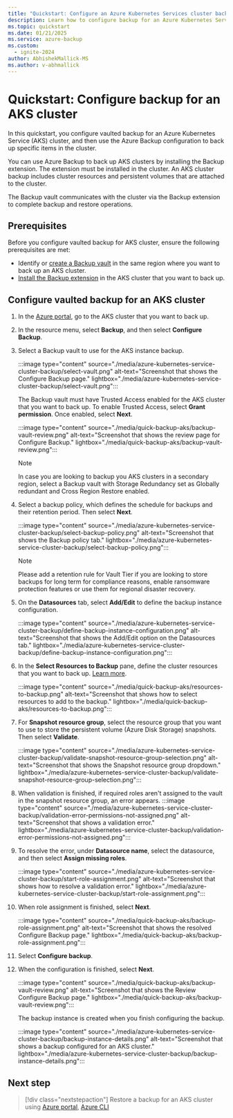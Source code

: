 ```yaml
---
title: "Quickstart: Configure an Azure Kubernetes Services cluster backup"
description: Learn how to configure backup for an Azure Kubernetes Service (AKS) cluster, and then use Azure Backup to back up specific items in the cluster.
ms.topic: quickstart
ms.date: 01/21/2025
ms.service: azure-backup
ms.custom:
  - ignite-2024
author: AbhishekMallick-MS
ms.author: v-abhmallick
---
```


# Quickstart: Configure backup for an AKS cluster

In this quickstart, you configure vaulted backup for an Azure Kubernetes Service (AKS) cluster, and then use the Azure Backup configuration to back up specific items in the cluster.

You can use Azure Backup to back up AKS clusters by installing the Backup extension. The extension must be installed in the cluster. An AKS cluster backup includes cluster resources and persistent volumes that are attached to the cluster.

The Backup vault communicates with the cluster via the Backup extension to complete backup and restore operations.

## Prerequisites

Before you configure vaulted backup for AKS cluster, ensure the following prerequisites are met:

- Identify or [create a Backup vault](create-manage-backup-vault.md) in the same region where you want to back up an AKS cluster.
- [Install the Backup extension](quick-install-backup-extension.md) in the AKS cluster that you want to back up.

## Configure vaulted backup for an AKS cluster

1. In the [Azure portal](https://portal.azure.com), go to the AKS cluster that you want to back up.

1. In the resource menu, select **Backup**, and then select **Configure Backup**.
  
1. Select a Backup vault to use for the AKS instance backup.
  
    :::image type="content" source="./media/azure-kubernetes-service-cluster-backup/select-vault.png" alt-text="Screenshot that shows the Configure Backup page." lightbox="./media/azure-kubernetes-service-cluster-backup/select-vault.png":::

    The Backup vault must have Trusted Access enabled for the AKS cluster that you want to back up. To enable Trusted Access, select **Grant permission**. Once enabled, select **Next**.

    :::image type="content" source="./media/quick-backup-aks/backup-vault-review.png" alt-text="Screenshot that shows the review page for Configure Backup." lightbox="./media/quick-backup-aks/backup-vault-review.png":::

   > [!NOTE]
   > In case you are looking to backup you AKS clusters in a secondary region, select a Backup vault with Storage Redundancy set as Globally redundant and Cross Region Restore enabled.

1. Select a backup policy, which defines the schedule for backups and their retention period. Then select **Next**.

    :::image type="content" source="./media/azure-kubernetes-service-cluster-backup/select-backup-policy.png" alt-text="Screenshot that shows the Backup policy tab." lightbox="./media/azure-kubernetes-service-cluster-backup/select-backup-policy.png":::

   > [!NOTE]
   > Please add a retention rule for Vault Tier if you are looking to store backups for long term for compliance reasons, enable ransomware protection features or use them for regional disaster recovery. 

1. On the **Datasources** tab, select **Add/Edit** to define the backup instance configuration.

    :::image type="content" source="./media/azure-kubernetes-service-cluster-backup/define-backup-instance-configuration.png" alt-text="Screenshot that shows the Add/Edit option on the Datasources tab." lightbox="./media/azure-kubernetes-service-cluster-backup/define-backup-instance-configuration.png":::

1. In the **Select Resources to Backup** pane, define the cluster resources that you want to back up. [Learn more](./azure-kubernetes-service-cluster-backup-concept.md).

    :::image type="content" source="./media/quick-backup-aks/resources-to-backup.png" alt-text="Screenshot that shows how to select resources to add to the backup." lightbox="./media/quick-backup-aks/resources-to-backup.png":::

1. For **Snapshot resource group**, select the resource group that you want to use to store the persistent volume (Azure Disk Storage) snapshots. Then select **Validate**.

    :::image type="content" source="./media/azure-kubernetes-service-cluster-backup/validate-snapshot-resource-group-selection.png" alt-text="Screenshot that shows the Snapshot resource group dropdown." lightbox="./media/azure-kubernetes-service-cluster-backup/validate-snapshot-resource-group-selection.png":::

1. When validation is finished, if required roles aren't assigned to the vault in the snapshot resource group, an error appears.
     :::image type="content" source="./media/azure-kubernetes-service-cluster-backup/validation-error-permissions-not-assigned.png" alt-text="Screenshot that shows a validation error." lightbox="./media/azure-kubernetes-service-cluster-backup/validation-error-permissions-not-assigned.png":::  

1. To resolve the error, under **Datasource name**, select the datasource, and then select **Assign missing roles**.

    :::image type="content" source="./media/azure-kubernetes-service-cluster-backup/start-role-assignment.png" alt-text="Screenshot that shows how to resolve a validation error." lightbox="./media/azure-kubernetes-service-cluster-backup/start-role-assignment.png":::

1. When role assignment is finished, select **Next**.

    :::image type="content" source="./media/quick-backup-aks/backup-role-assignment.png" alt-text="Screenshot that shows the resolved Configure Backup page." lightbox="./media/quick-backup-aks/backup-role-assignment.png":::

1. Select **Configure backup**.

1. When the configuration is finished, select **Next**.

    :::image type="content" source="./media/quick-backup-aks/backup-vault-review.png" alt-text="Screenshot that shows the Review Configure Backup page." lightbox="./media/quick-backup-aks/backup-vault-review.png":::

   The backup instance is created when you finish configuring the backup.

    :::image type="content" source="./media/azure-kubernetes-service-cluster-backup/backup-instance-details.png" alt-text="Screenshot that shows a backup configured for an AKS cluster." lightbox="./media/azure-kubernetes-service-cluster-backup/backup-instance-details.png":::

## Next step

> [!div class="nextstepaction"]
> Restore a backup for an AKS cluster using [Azure portal](./azure-kubernetes-service-cluster-restore.md), [Azure CLI](azure-kubernetes-service-cluster-restore-using-cli.md)
